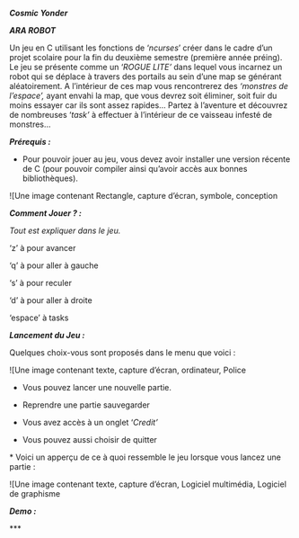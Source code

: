 ﻿***Cosmic Yonder***

***ARA ROBOT***


Un jeu en C utilisant les fonctions de ‘*ncurses*’ créer dans le cadre d’un projet scolaire pour la fin du deuxième semestre (première année préing). Le jeu se présente comme un ‘*ROGUE LITE’* dans lequel vous incarnez un robot qui se déplace à travers des portails au sein d’une map se générant aléatoirement. A l’intérieur de ces map vous rencontrerez des *‘monstres de l’espace’,* ayant envahi la map, que vous devrez soit éliminer, soit fuir du moins essayer car ils sont assez rapides… Partez à l’aventure et découvrez de nombreuses ‘*task’* à effectuer à l’intérieur de ce vaisseau infesté de monstres…

***Prérequis :*** 

- Pour pouvoir jouer au jeu, vous devez avoir installer une version récente de C (pour pouvoir compiler ainsi qu’avoir accès aux bonnes bibliothèques). 

![Une image contenant Rectangle, capture d’écran, symbole, conception

***Comment Jouer ? :*** 





*Tout est expliquer dans le jeu.* 

‘z’ à pour avancer

‘q’ à pour aller à gauche

‘s’ à pour reculer

‘d’ à pour aller à droite

‘espace’ à tasks

***Lancement du Jeu :*** 



Quelques choix-vous sont proposés dans le menu que voici : 

![Une image contenant texte, capture d’écran, ordinateur, Police











- Vous pouvez lancer une nouvelle partie.

 

- Reprendre une partie sauvegarder  

- Vous avez accès à un onglet ‘*Credit’*

- Vous pouvez aussi choisir de quitter


\* Voici un apperçu de ce à quoi ressemble le jeu lorsque vous lancez une partie :

![Une image contenant texte, capture d’écran, Logiciel multimédia, Logiciel de graphisme







***Demo :***






\*** 

